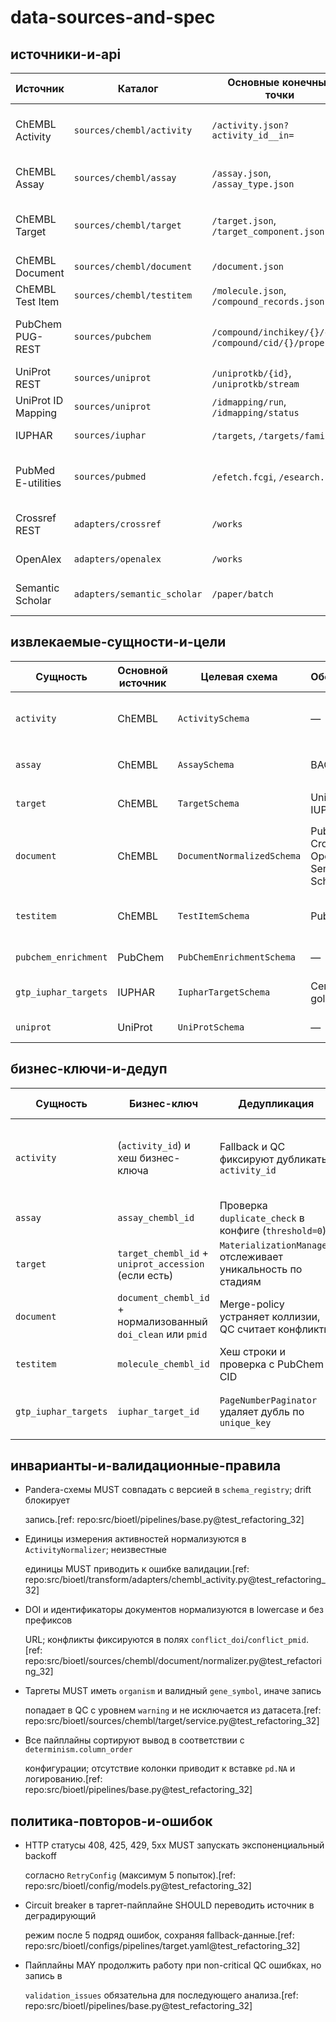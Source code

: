 # data-sources-and-spec

## источники-и-api

| Источник | Каталог | Основные конечные точки | Пагинация | Лимиты и квоты | Ретраи и таймауты | Примечания |
| --- | --- | --- | --- | --- | --- | --- |
| ChEMBL Activity | `sources/chembl/activity` | `/activity.json?activity_id__in=` | Батчи по ID, деление по длине URL | batch_size 20, `max_url_length=2000` | Глобальные ретраи из `base.yaml`, 5 попыток | Fallback-записи формируются при отказах.[ref: repo:src/bioetl/pipelines/chembl_activity.py@test_refactoring_32]
| ChEMBL Assay | `sources/chembl/assay` | `/assay.json`, `/assay_type.json` | Смещение по offset/limit | batch_size 50 (по умолчанию) | Ретраи 5 попыток, rate limit 12 req/s | BAO-нормализация через словари.[ref: repo:src/bioetl/pipelines/chembl_assay.py@test_refactoring_32]
| ChEMBL Target | `sources/chembl/target` | `/target.json`, `/target_component.json` | Постраничная пагинация | batch_size 25 | Персональные таймауты и circuit breaker в `target.yaml` | Обогащение UniProt/IUPHAR в отдельных стадиях.[ref: repo:src/bioetl/configs/pipelines/target.yaml@test_refactoring_32]
| ChEMBL Document | `sources/chembl/document` | `/document.json` | Батчи по `document_chembl_id` | batch_size 10 | Таймауты 60s, ретраи 5 | Поддерживает режимы `chembl`/`all` и внешние адаптеры.[ref: repo:src/bioetl/sources/chembl/document/pipeline.py@test_refactoring_32]
| ChEMBL Test Item | `sources/chembl/testitem` | `/molecule.json`, `/compound_records.json` | Батчи по molecule ID | batch_size 25 | Ретраи 5, rate limit 12 req/s | Пайплайн активирует PubChem для синонимов.[ref: repo:src/bioetl/sources/chembl/testitem/pipeline.py@test_refactoring_32]
| PubChem PUG-REST | `sources/pubchem` | `/compound/inchikey/{}/cids`, `/compound/cid/{}/property` | Батчи по списку CID | batch_size 50 | Rate limit 5 req/15s (из базового профиля) | Повторные запросы с backoff при 5xx.[ref: repo:src/bioetl/sources/pubchem/request/builder.py@test_refactoring_32]
| UniProt REST | `sources/uniprot` | `/uniprotkb/{id}`, `/uniprotkb/stream` | Cursor (stream) | rate_limit 3 req/s | Таймаут 60s, 4 попытки | Используется для таргетов и отдельного пайплайна.[ref: repo:src/bioetl/configs/pipelines/target.yaml@test_refactoring_32]
| UniProt ID Mapping | `sources/uniprot` | `/idmapping/run`, `/idmapping/status` | Пулинг статуса | rate_limit 2 req/s | Таймаут 60s, 4 попытки | Кэширование включено для повторного использования.[ref: repo:src/bioetl/configs/pipelines/target.yaml@test_refactoring_32]
| IUPHAR | `sources/iuphar` | `/targets`, `/targets/families` | PageNumberPaginator (size 200) | rate_limit 6 req/s | Таймаут 45s, 4 попытки | Требует `x-api-key` из окружения.[ref: repo:src/bioetl/sources/iuphar/pagination.py@test_refactoring_32]
| PubMed E-utilities | `sources/pubmed` | `/efetch.fcgi`, `/esearch.fcgi` | Батчи по 200 ID | 3 req/s без ключа, 10 с ключом | Таймауты глобальные; backoff при ошибках | Добавляет `tool`, `email`, `api_key` в запрос.[ref: repo:src/bioetl/sources/pubmed/request/builder.py@test_refactoring_32]
| Crossref REST | `adapters/crossref` | `/works` | Cursor (mailto) | rate_limit 2 req/s | Таймауты по профилю, ретраи 5 | Требует `mailto` в User-Agent.[ref: repo:src/bioetl/configs/pipelines/document.yaml@test_refactoring_32]
| OpenAlex | `adapters/openalex` | `/works` | Cursor `cursor=*` | rate_limit 10 req/s | Таймауты по профилю | Требует `mailto` параметр и заголовок.[ref: repo:src/bioetl/configs/pipelines/document.yaml@test_refactoring_32]
| Semantic Scholar | `adapters/semantic_scholar` | `/paper/batch` | Батчи по 50 ID | rate_limit 1 req/1.25s (10 с ключом) | Ретраи по базовой политике | API key опциональный, передаётся в заголовках.[ref: repo:src/bioetl/configs/pipelines/document.yaml@test_refactoring_32]

## извлекаемые-сущности-и-цели

| Сущность | Основной источник | Целевая схема | Обогащение | Обязательные поля | Формат вывода |
| --- | --- | --- | --- | --- | --- |
| `activity` | ChEMBL | `ActivitySchema` | — | `activity_id`, `assay_chembl_id`, `molecule_chembl_id`, измерения | CSV + JSON отладочный дамп |[ref: repo:src/bioetl/pipelines/chembl_activity.py@test_refactoring_32]
| `assay` | ChEMBL | `AssaySchema` | BAO lookup | `assay_chembl_id`, `assay_type`, `assay_category` | CSV/Parquet |[ref: repo:src/bioetl/pipelines/chembl_assay.py@test_refactoring_32]
| `target` | ChEMBL | `TargetSchema` | UniProt, IUPHAR | `target_chembl_id`, `organism`, `gene_symbol` | Parquet (gold), CSV (qc) |[ref: repo:src/bioetl/sources/chembl/target/pipeline.py@test_refactoring_32]
| `document` | ChEMBL | `DocumentNormalizedSchema` | PubMed, Crossref, OpenAlex, Semantic Scholar | `document_chembl_id`, `title`, `doi_clean` или `pmid` | CSV с QC-отчётами |[ref: repo:src/bioetl/sources/chembl/document/pipeline.py@test_refactoring_32]
| `testitem` | ChEMBL | `TestItemSchema` | PubChem | `molecule_chembl_id`, связи с родителями/солями | CSV |[ref: repo:src/bioetl/sources/chembl/testitem/pipeline.py@test_refactoring_32]
| `pubchem_enrichment` | PubChem | `PubChemEnrichmentSchema` | — | `inchikey`, `cid`, набор свойств | CSV |[ref: repo:src/bioetl/sources/pubchem/pipeline.py@test_refactoring_32]
| `gtp_iuphar_targets` | IUPHAR | `IupharTargetSchema` | Семейства и gold-классы | `targetId`, `iuphar_target_id`, `name` | CSV + дополнительные таблицы |[ref: repo:src/bioetl/sources/iuphar/pipeline.py@test_refactoring_32]
| `uniprot` | UniProt | `UniProtSchema` | — | `accession`, биотип, гены | Parquet |[ref: repo:src/bioetl/sources/uniprot/pipeline.py@test_refactoring_32]

## бизнес-ключи-и-дедуп

| Сущность | Бизнес-ключ | Дедупликация | Приоритет источников |
| --- | --- | --- | --- |
| `activity` | (`activity_id`) и хеш бизнес-ключа | Fallback и QC фиксируют дубликаты `activity_id` | Чистые данные ChEMBL, fallback только при ошибках |[ref: repo:src/bioetl/sources/chembl/activity/parser/activity_parser.py@test_refactoring_32]
| `assay` | `assay_chembl_id` | Проверка `duplicate_check` в конфиге (`threshold=0`) | ChEMBL → BAO |[ref: repo:src/bioetl/configs/pipelines/assay.yaml@test_refactoring_32]
| `target` | `target_chembl_id` + `uniprot_accession` (если есть) | `MaterializationManager` отслеживает уникальность по стадиям | UniProt > IUPHAR > ChEMBL |[ref: repo:src/bioetl/sources/chembl/target/merge/policy.py@test_refactoring_32]
| `document` | `document_chembl_id` + нормализованный `doi_clean` или `pmid` | Merge-policy устраняет коллизии, QC считает конфликты | Crossref > PubMed > OpenAlex > ChEMBL |[ref: repo:src/bioetl/sources/chembl/document/merge/policy.py@test_refactoring_32]
| `testitem` | `molecule_chembl_id` | Хеш строки и проверка с PubChem CID | PubChem > ChEMBL |[ref: repo:src/bioetl/sources/chembl/testitem/merge/policy.py@test_refactoring_32]
| `gtp_iuphar_targets` | `iuphar_target_id` | `PageNumberPaginator` удаляет дубль по `unique_key` | Семейства IUPHAR > сырые данные |[ref: repo:src/bioetl/sources/iuphar/service.py@test_refactoring_32]

## инварианты-и-валидационные-правила

- Pandera-схемы MUST совпадать с версией в `schema_registry`; drift блокирует

  запись.[ref: repo:src/bioetl/pipelines/base.py@test_refactoring_32]

- Единицы измерения активностей нормализуются в `ActivityNormalizer`; неизвестные

  единицы MUST приводить к ошибке валидации.[ref: repo:src/bioetl/transform/adapters/chembl_activity.py@test_refactoring_32]

- DOI и идентификаторы документов нормализуются в lowercase и без префиксов

  URL; конфликты фиксируются в полях `conflict_doi`/`conflict_pmid`.[ref: repo:src/bioetl/sources/chembl/document/normalizer.py@test_refactoring_32]

- Таргеты MUST иметь `organism` и валидный `gene_symbol`, иначе запись

  попадает в QC с уровнем `warning` и не исключается из датасета.[ref: repo:src/bioetl/sources/chembl/target/service.py@test_refactoring_32]

- Все пайплайны сортируют вывод в соответствии с `determinism.column_order`

  конфигурации; отсутствие колонки приводит к вставке `pd.NA` и логированию.[ref: repo:src/bioetl/pipelines/base.py@test_refactoring_32]

## политика-повторов-и-ошибок

- HTTP статусы 408, 425, 429, 5xx MUST запускать экспоненциальный backoff

  согласно `RetryConfig` (максимум 5 попыток).[ref: repo:src/bioetl/config/models.py@test_refactoring_32]

- Circuit breaker в таргет-пайплайне SHOULD переводить источник в деградирующий

  режим после 5 подряд ошибок, сохраняя fallback-данные.[ref: repo:src/bioetl/configs/pipelines/target.yaml@test_refactoring_32]

- Пайплайны MAY продолжить работу при non-critical QC ошибках, но запись в

  `validation_issues` обязательна для последующего анализа.[ref: repo:src/bioetl/pipelines/base.py@test_refactoring_32]
